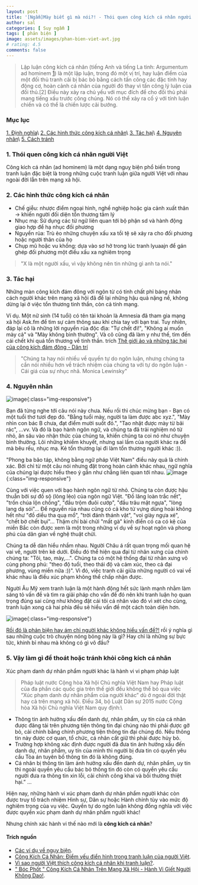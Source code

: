 ```yaml
---
layout: post
title: '[Ngẫm]Mày biết gì mà nói?! - Thói quen công kích cá nhân người Việt'
author: sal
categories: [ Suy ngẫm ]
tags: [ phản biện ]
image: assets/images/phan-bien-viet-avt.jpg
# rating: 4.5
comments: false
---
```


> Lập luận công kích cá nhân (tiếng Anh và tiếng La tinh: Argumentum ad hominem [1](https://vi.wikipedia.org/wiki/L%E1%BA%ADp_lu%E1%BA%ADn_c%C3%B4ng_k%C3%ADch_c%C3%A1_nh%C3%A2n)) là một lập luận, trong đó một vị trí, hay luận điểm của một đối thủ tranh cãi bị bác bỏ bằng cách tấn công các đặc tính hay động cơ, hoàn cảnh cá nhân của người đó thay vì tấn công lý luận của đối thủ.[2] Điều này xảy ra chủ yếu với mục đích để cho đối thủ phải mang tiếng xấu trước công chúng. Nó có thể xảy ra cố ý với tính luận chiến và có thể là chiến lược cãi bướng.

### Mục lục
[1. Định nghĩa](#dinhnghia)\\
[2. Các hình thức công kích cá nhân](#cachhinhthuc)\\
[3. Tác hại](#tachai)\\
[4. Nguyên nhân](#nguyennahn)\\
[5. Cách tránh](#trachkhoi)

<a name="dinhnghia"></a>
### 1. Thói quen công kích cá nhân người Việt

Công kích cá nhân (ad hominem) là một dạng nguỵ biện phổ biến trong tranh luận đặc biệt là trong những cuộc tranh luận giữa người Việt với nhau ngoài đời lẫn trên mạng xã hội.

<a name="cachhinhthuc"></a>
### 2. Các hình thức công kích cá nhân

* Chế giễu: nhược điểm ngoại hình, nghề nghiệp hoặc gia cảnh xuất thân → khiến người đối diện tổn thương tâm lý
* Nhục mạ: Sử dụng các từ ngữ liên quan tới bộ phận sd và hành động giao hợp để hạ nhục đối phương
* Nguyền rủa: Trù ẻo những chuyện xấu xa tồi tệ sẽ xảy ra cho đối phương hoặc người thân của họ
* Chụp mũ hoặc vu khống: dựa vào sơ hở trong lúc tranh lyuaajn để gán ghép đối phương một điều xấu xa nghiêm trọng

> "X là một người xấu, vì vậy không nên tin những gì anh ta nói."

<a name="tachai"></a>
### 3. Tác hại

Những màn công kích đám đông với ngôn từ có tính chất phỉ báng nhân cách người khác trên mạng xã hội đã để lại những hậu quả nặng nề, không dừng lại ở việc tổn thương tinh thần, còn cả tính mạng.

Ví dụ. Một nữ sinh (14 tuổi) có tên tài khoản là Amnesia đã tham gia mạng xã hội Ask.fm để tìm sự cảm thông sau khi chia tay với bạn trai. Tuy nhiên, đáp lại cô là những lời nguyền rủa độc địa: "Tự chết đi!", "Không ai muốn mày cả" và "Mày không bình thường". Và cô cũng đã làm y như thế, tìm đến cái chết khi quá tổn thương về tinh thần. trích [Thế giới ảo và những tác hại của công kích đám đông - Dân trí](https://dantri.com.vn/nhip-song-tre/the-gioi-ao-va-nhung-tac-hai-cua-cong-kich-dam-dong-1431216073.htm)

> "Chúng ta hay nói nhiều về quyền tự do ngôn luận, nhưng chúng ta cần nói nhiều hơn về trách nhiệm của chúng ta với tự do ngôn luận - Cái giá của sự nhục nhã. Monica Lewinsky"

<a name="nguyennahn"></a>
### 4. Nguyên nhân
![image](/assets/images/con-nha-ngta.jpg){:class="img-responsive"}

Bạn đã từng nghe tới câu nói này chưa. Nếu rồi thì chúc mừng bạn - Bạn có một tuổi thơ tươi đẹp đó. "Bằng tuổi mày, người ta làm được abc xyz.", "Mày nhìn con bác B chưa, đạt điểm mười suốt đó.", "Tao nhặt được mày từ bãi rác", ...vv.
Và đó là bạo hành ngôn ngữ, và chúng ta đã trải nghiệm nó từ nhỏ, ăn sâu vào nhận thức của chúng ta, khiến chúng ta coi nó như chuyện bình thường. Lôi những khiếm khuyết, nhưng sai lầm của người khác ra để mà bêu rếu, nhục mạ. Kẻ tổn thương lại đi làm tổn thương người khác :)).

"Phong ba bão táp, không bằng ngữ pháp Việt Nam" điều này quả là chính xác. Bởi chỉ từ một câu nói nhưng đặt trong hoàn cảnh khác nhau, ngữ nghĩa của chúng lại được hiểu theo ý gần như chẳng liên quan tới nhau.
![image](/assets/images/ngon-ngu-viet-phong-phu.png){:class="img-responsive"}

Cùng với việc quen với bạo hành ngôn ngữ từ nhỏ. Chúng ta còn được hậu thuẫn bởi sự đồ sộ (lỏng lẻo) của ngôn ngữ Việt. "Đồ lăng loàn trắc nết", "trốn chúa lộn chồng", "đầu trộm đuôi cướp", "đầu trâu mặt ngựa", "lòng lang dạ sói"... Để nguyền rủa nhau cũng có cả kho từ vựng dùng hoài không hết như "đồ diều tha quạ mổ", "trời đánh thánh vật", "voi giày ngựa xé", "chết bờ chết bụi"... Thậm chí bài chửi "mất gà" kinh điển có ca có kệ của miền Bắc còn được xem là một trong những ví dụ về sự hoạt ngôn và phong phú của dân gian về nghệ thuật chửi.

Chúng ta dễ dàn hiểu nhầm nhau.
Người Châu á rất quan trọng mối quan hệ vai vế, người trên kẻ dưới. Điều đó thể hiện qua đại từ nhân xưng của chính chúng ta: "Tôi, tao, mày,...". Chúng ta có một hệ thống đại từ nhân xưng vô cùng phong phú: "theo độ tuổi, theo thái độ và cảm xúc, theo cả đại phương, vùng miền nữa :))". Vì đó, việc tranh cãi giữa những người có vai vế khác nhau là điều xúc phạm không thể chấp nhận được.

Người Âu Mỹ xem tranh luận là một hành động hết sức lành mạnh nhằm làm sáng tỏ vấn đề và tìm ra giải pháp cho vấn đề đó nên khi tranh luận họ quan trọng đúng sai cũng như không đặt cái tôi cá nhân vào đó vì xét cho cùng, tranh luận xong cả hai phía đều sẽ hiểu vấn đề một cách toàn diện hơn.

![image](/assets/images/phan-bien-hay-cong-kich.jpg){:class="img-responsive"}

[Rồi đó là phản biện hay ám chỉ người khác không hiểu vấn đề?!](https://spiderum.com/bai-dang/Spidrama-Vi-du-ve-su-lam-dung-tu-duy-phan-bien-va-cong-kich-ca-nhan-cua-mot-so-bo-phan-tri-thuc-nua-voi-p4q) rồi ý nghĩa gì sau những cuộc trò chuyện nóng bỏng này là gì? Hay chỉ là  những sự bực tức, khinh bỉ nhau mà không có gì vô đầu?


<a name="trachkhoi"></a>
### 5. Vậy làm gì để thoát hoặc tránh khỏi công kích cá nhân

Xúc phạm danh dự nhân phẩm người khác là hành vi vi phạm pháp luật
> Pháp luật nước Cộng hòa Xã hội Chủ nghĩa Việt Nam hay Pháp luật của đa phần các quốc gia trên thế giới đều không thể bỏ qua việc “Xúc phạm danh dự nhân phẩm của người khác” dù ở ngoài đời thật hay cả trên mạng xã hội. Điều 34, bộ Luật Dân sự 2015 nước Cộng hòa Xã hội Chủ nghĩa Việt Nam quy định:\\
* Thông tin ảnh hưởng xấu đến danh dự, nhân phẩm, uy tín của cá nhân được đăng tải trên phương tiện thông tin đại chúng nào thì phải được gỡ bỏ, cải chính bằng chính phương tiện thông tin đại chúng đó. Nếu thông tin này được cơ quan, tổ chức, cá nhân cất giữ thì phải được hủy bỏ.
* Trường hợp không xác định được người đã đưa tin ảnh hưởng xấu đến danh dự, nhân phẩm, uy tín của mình thì người bị đưa tin có quyền yêu cầu Tòa án tuyên bố thông tin đó là không đúng.
* Cá nhân bị thông tin làm ảnh hưởng xấu đến danh dự, nhân phẩm, uy tín thì ngoài quyền yêu cầu bác bỏ thông tin đó còn có quyền yêu cầu người đưa ra thông tin xin lỗi, cải chính công khai và bồi thường thiệt hại.” ...

Hiện nay, những hành vi xúc phạm danh dự nhân phẩm người khác còn được truy tố trách nhiệm Hình sự, Dân sự hoặc Hành chính tùy vào mức độ nghiêm trọng của vụ việc. Quyền tự do ngôn luận không đồng nghĩa với việc được quyền xúc phạm danh dự nhân phẩm người khác!

Nhưng chính xác hành vi thế nào mới là **công kích cá nhân**?

#### Trích nguồn
* [Các ví dụ về ngụy biện](http://nguyennhutchithao.blogspot.com/).
* [Công Kích Cá Nhân: Điểm yếu điển hình trong tranh luận của người Việt](https://www.youtube.com/watch?v=7xuKwIa5x9Q&list=WL&index=2).
* [Vì sao người Việt thích công kích cá nhân khi tranh luận?](https://tusach.thuvienkhoahoc.com/wiki/V%C3%AC_sao_ng%C6%B0%E1%BB%9Di_Vi%E1%BB%87t_th%C3%ADch_c%C3%B4ng_k%C3%ADch_c%C3%A1_nh%C3%A2n_khi_tranh_lu%E1%BA%ADn%3F).
* [" Bóc Phốt " Công Kích Cá Nhân Trên Mạng Xã Hội - Hành Vi Giết Người Không Dao!](https://ybox.vn/triet-hoc-tuoi-tre/boc-phot-cong-kich-ca-nhan-tren-mang-xa-hoi-hanh-vi-giet-nguoi-khong-dao-611011ecc19b5602547f349b).
